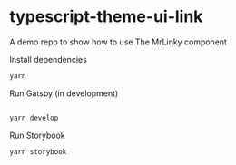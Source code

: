 # typescript-theme-ui-link

A demo repo to show how to use The MrLinky component

Install dependencies

```sh
yarn

```

Run Gatsby (in development)

```sh

yarn develop

```

Run Storybook

```sh
yarn storybook
```
